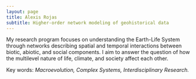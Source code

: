 ```yaml
---
layout: page
title: Alexis Rojas
subtitle: Higher-order network modeling of geohistorical data
---
```

My research program focuses on understanding the Earth-Life System through networks describing spatial and temporal interactions between biotic, abiotic, and social components. I aim to answer the question of how the multilevel nature of life, climate, and society affect each other.  

Key words: _Macroevolution, Complex Systems, Interdisciplinary Research._
